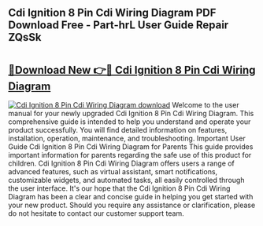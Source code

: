 ## Cdi Ignition 8 Pin Cdi Wiring Diagram PDF Download Free - Part-hrL User Guide Repair ZQsSk

# <h2><a href="http://dfknvq.blite.top/?on=Cdi+Ignition+8+Pin+Cdi+Wiring+Diagram">🔗Download New 👉🔴 Cdi Ignition 8 Pin Cdi Wiring Diagram</a></h2>

[![Cdi Ignition 8 Pin Cdi Wiring Diagram download](https://i.imgur.com/lujVjoI.png)](http://dfknvq.blite.top/?on=Cdi+Ignition+8+Pin+Cdi+Wiring+Diagram)
Welcome to the user manual for your newly upgraded Cdi Ignition 8 Pin Cdi Wiring Diagram. This comprehensive guide is intended to help you understand and operate your product successfully. You will find detailed information on features, installation, operation, maintenance, and troubleshooting. Important User Guide Cdi Ignition 8 Pin Cdi Wiring Diagram for Parents This guide provides important information for parents regarding the safe use of this product for children. Cdi Ignition 8 Pin Cdi Wiring Diagram offers users a range of advanced features, such as virtual assistant, smart notifications, customizable widgets, and automated tasks, all easily controlled through the user interface. It's our hope that the Cdi Ignition 8 Pin Cdi Wiring Diagram has been a clear and concise guide in helping you get started with your new product. Should you require any assistance or clarification, please do not hesitate to contact our customer support team.
